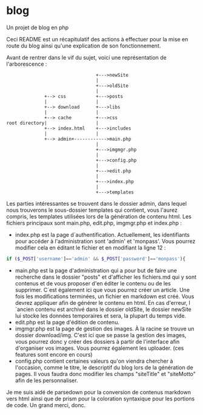 # blog
Un projet de blog en php

Ceci README est un récapitulatif des actions à effectuer pour la mise en route du blog ainsi qu'une explication de son fonctionnement.

Avant de rentrer dans le vif du sujet, voici une représentation de l'arborescence :

```
                                 +--->newSite   
                                 |              
                                 +--->oldSite   
                                 |              
              +--> css           +--->posts     
              |                  |              
              +--> download      +--->libs      
              |                  |              
              +--> cache         +--->css       
root directory|                  |              
              +--> index.html    +--->includes  
              |                  |              
              +--> admin+------------>main.php  
                                 |              
                                 +--->imgmgr.php
                                 |              
                                 +--->config.php
                                 |              
                                 +--->edit.php  
                                 |              
                                 +--->index.php 
                                 |              
                                 +--->templates 
```
Les parties intéressantes se trouvent dans le dossier admin, dans lequel nous trouverons le sous-dossier templates qui contient, vous l'aurez compris, les templates utilisées lors de la génération de contenu html.
Les fichiers principaux sont main.php, edit.php, imgmgr.php et index.php :

*  index.php est la page d´authentification. 
Actuellement, les identifiants pour accéder à l'administration sont 'admin' et 'monpass'.
Vous pourrez modifier cela en éditant le fichier et en modifiant la ligne 12 :
```php
if ($_POST['username']=='admin' && $_POST['password']=='monpass'){
```
*  main.php est la page d'administration qui a pour but de faire une recherche dans le dossier "posts" et d'afficher les fichiers.md qui y sont contenus et de vous proposer d'en éditer le contenu ou de les supprimer. C´est également ici que
vous pourrez créer un article. Une fois les modifications terminées, un fichier en markdown est créé. Vous devrez appliquer afin de générer le contenu en html. En cas d'erreur, l´ancien contenu est archivé dans le dossier oldSite, le dossier newSite lui stocke les données temporaires et sera, la plupart du temps vide.
*  edit.php est la page d'édition de contenu.
*  imgmgr.php est la page de gestion des images. À la racine se trouve un dossier download/img. 
C'est ici que se passe la gestion des images, vous pourrez donc y créer des dossiers à partir de l'interface afin        d'organiser vos images. Vous pourrez également les uploader. (ces features sont encore en cours)
*  config.php contient certaines valeurs qu'on viendra chercher à l'occasion, comme le titre, le descriptif du blog lors de la génération de pages. Il vous faudra donc modifier les champs "siteTitle" et "siteMotto" afin de les personnaliser.

Je me suis aidé de parsedown pour la conversion de contenus markdown vers html ainsi que de prism pour la coloration syntaxique pour les portions de code. Un grand merci, donc.
